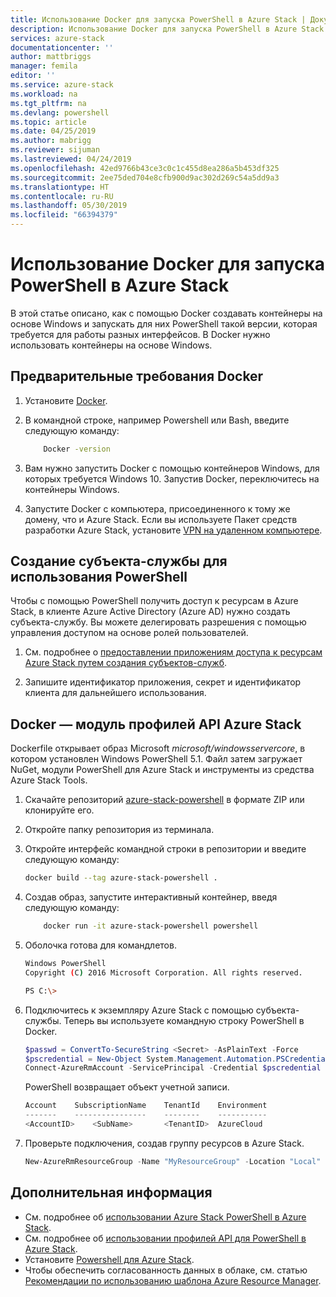 ```yaml
---
title: Использование Docker для запуска PowerShell в Azure Stack | Документация Майкрософт
description: Использование Docker для запуска PowerShell в Azure Stack
services: azure-stack
documentationcenter: ''
author: mattbriggs
manager: femila
editor: ''
ms.service: azure-stack
ms.workload: na
ms.tgt_pltfrm: na
ms.devlang: powershell
ms.topic: article
ms.date: 04/25/2019
ms.author: mabrigg
ms.reviewer: sijuman
ms.lastreviewed: 04/24/2019
ms.openlocfilehash: 42ed9766b43ce3c0c1c455d8ea286a5b453df325
ms.sourcegitcommit: 2ee75ded704e8cfb900d9ac302d269c54a5dd9a3
ms.translationtype: HT
ms.contentlocale: ru-RU
ms.lasthandoff: 05/30/2019
ms.locfileid: "66394379"
---
```

# <a name="use-docker-to-run-powershell-in-azure-stack"></a>Использование Docker для запуска PowerShell в Azure Stack

В этой статье описано, как с помощью Docker создавать контейнеры на основе Windows и запускать для них PowerShell такой версии, которая требуется для работы разных интерфейсов. В Docker нужно использовать контейнеры на основе Windows.

## <a name="docker-prerequisites"></a>Предварительные требования Docker

1. Установите [Docker](https://docs.docker.com/install/).

1. В командной строке, например Powershell или Bash, введите следующую команду:

    ```bash
        Docker -version
    ```

1. Вам нужно запустить Docker с помощью контейнеров Windows, для которых требуется Windows 10. Запустив Docker, переключитесь на контейнеры Windows.

1. Запустите Docker с компьютера, присоединенного к тому же домену, что и Azure Stack. Если вы используете Пакет средств разработки Azure Stack, установите [VPN на удаленном компьютере](azure-stack-connect-azure-stack.md#connect-to-azure-stack-with-vpn).

## <a name="set-up-a-service-principal-for-using-powershell"></a>Создание субъекта-службы для использования PowerShell

Чтобы с помощью PowerShell получить доступ к ресурсам в Azure Stack, в клиенте Azure Active Directory (Azure AD) нужно создать субъекта-службу. Вы можете делегировать разрешения с помощью управления доступом на основе ролей пользователей.

1. См. подробнее о [предоставлении приложениям доступа к ресурсам Azure Stack путем создания субъектов-служб](azure-stack-create-service-principals.md).

2. Запишите идентификатор приложения, секрет и идентификатор клиента для дальнейшего использования.

## <a name="docker---azure-stack-api-profiles-module"></a>Docker — модуль профилей API Azure Stack

Dockerfile открывает образ Microsoft *microsoft/windowsservercore*, в котором установлен Windows PowerShell 5.1. Файл затем загружает NuGet, модули PowerShell для Azure Stack и инструменты из средства Azure Stack Tools.

1. Скачайте репозиторий [azure-stack-powershell](https://github.com/mattbriggs/azure-stack-powershell) в формате ZIP или клонируйте его.

2. Откройте папку репозитория из терминала.

3. Откройте интерфейс командной строки в репозитории и введите следующую команду:

    ```bash  
    docker build --tag azure-stack-powershell .
    ```

4. Создав образ, запустите интерактивный контейнер, введя следующую команду:

    ```bash  
        docker run -it azure-stack-powershell powershell
    ```

5. Оболочка готова для командлетов.

    ```bash
    Windows PowerShell
    Copyright (C) 2016 Microsoft Corporation. All rights reserved.

    PS C:\>
    ```

6. Подключитесь к экземпляру Azure Stack с помощью субъекта-службы. Теперь вы используете командную строку PowerShell в Docker. 

    ```powershell
    $passwd = ConvertTo-SecureString <Secret> -AsPlainText -Force
    $pscredential = New-Object System.Management.Automation.PSCredential('<ApplicationID>', $passwd)
    Connect-AzureRmAccount -ServicePrincipal -Credential $pscredential -TenantId <TenantID>
    ```

   PowerShell возвращает объект учетной записи.

    ```powershell  
    Account    SubscriptionName    TenantId    Environment
    -------    ----------------    --------    -----------
    <AccountID>    <SubName>       <TenantID>  AzureCloud
    ```

7. Проверьте подключения, создав группу ресурсов в Azure Stack.

    ```powershell  
    New-AzureRmResourceGroup -Name "MyResourceGroup" -Location "Local"
    ```

## <a name="next-steps"></a>Дополнительная информация

-  См. подробнее об [использовании Azure Stack PowerShell в Azure Stack](azure-stack-powershell-overview.md).
- См. подробнее об [использовании профилей API для PowerShell в Azure Stack](azure-stack-version-profiles.md).
- Установите [Powershell для Azure Stack](../operator/azure-stack-powershell-install.md).
- Чтобы обеспечить согласованность данных в облаке, см. статью [Рекомендации по использованию шаблона Azure Resource Manager](azure-stack-develop-templates.md).
